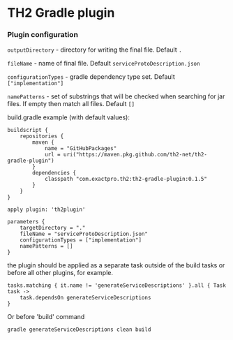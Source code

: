 # TH2 Gradle plugin

### Plugin configuration

`outputDirectory` - directory for writing the final file. Default `.`

`fileName` - name of final file. Default `serviceProtoDescription.json`

`configurationTypes` - gradle dependency type set. Default `["implementation"]`

`namePatterns` - set of substrings that will be checked when searching for jar files. If empty then match all files. Default `[]`

build.gradle example (with default values): 
``` 
buildscript {
    repositories {
        maven {
            name = "GitHubPackages"
            url = uri("https://maven.pkg.github.com/th2-net/th2-gradle-plugin")
        }
        dependencies {
            classpath "com.exactpro.th2:th2-gradle-plugin:0.1.5"
        }
    }
}

apply plugin: 'th2plugin'

parameters {
    targetDirectory = "."
    fileName = "serviceProtoDescription.json"
    configurationTypes = ["implementation"]
    namePatterns = []
}

```

the plugin should be applied as a separate task outside of the build tasks or before all other plugins, for example.
```
tasks.matching { it.name != 'generateServiceDescriptions' }.all { Task task ->
    task.dependsOn generateServiceDescriptions
}
```

Or before 'build' command

```
gradle generateServiceDescriptions clean build
```